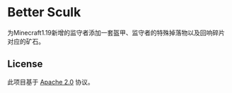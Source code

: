 # Better Sculk

为Minecraft1.19新增的监守者添加一套盔甲、监守者的特殊掉落物以及回响碎片对应的矿石。

## License

此项目基于 [Apache 2.0](LICENSE) 协议。
